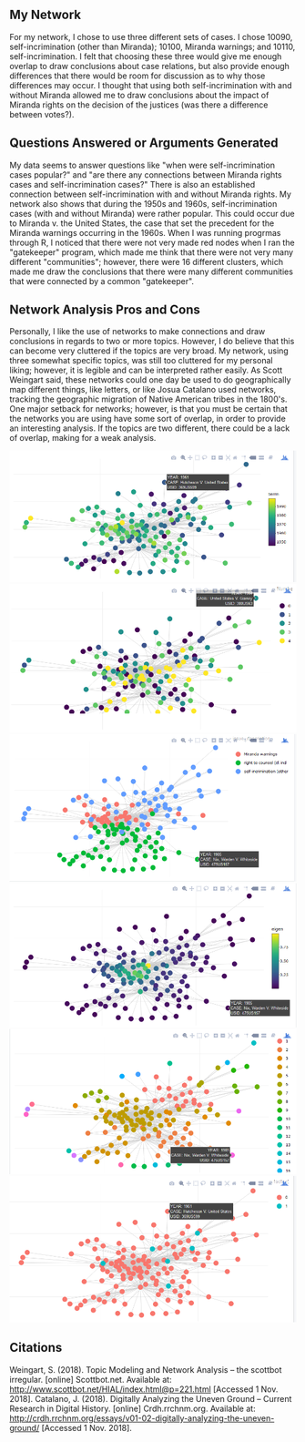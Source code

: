 ## My Network
For my network, I chose to use three different sets of cases. I chose 10090, self-incrimination (other than Miranda); 10100, Miranda warnings; and 10110, self-incrimination. I felt that choosing these three would give me enough overlap to draw conclusions about case relations, but also provide enough differences that there would be room for discussion as to why those differences may occur. I thought that using both self-incrimination with and without Miranda allowed me to draw conclusions about the impact of Miranda rights on the decision of the justices (was there a difference between votes?).
## Questions Answered or Arguments Generated
My data seems to answer questions like "when were self-incrimination cases popular?" and "are there any connections between Miranda rights cases and self-incrimination cases?" There is also an established connection between self-incrimination with and without Miranda rights. My network also shows that during the 1950s and 1960s, self-incrimination cases (with and without Miranda) were rather popular. This could occur due to Miranda v. the United States, the case that set the precedent for the Miranda warnings occurring in the 1960s.
When I was running progrmas through R, I noticed that there were not very made red nodes when I ran the "gatekeeper" program, which made me think that there were not very many different "communities"; however, there were 16 different clusters, which made me draw the conclusions that there were many different communities that were connected by a common "gatekeeper". 
## Network Analysis Pros and Cons
Personally, I like the use of networks to make connections and draw conclusions in regards to two or more topics. However, I do believe that this can become very cluttered if the topics are very broad. My network, using three somewhat specific topics, was still too cluttered for my personal liking; however, it is legible and can be interpreted rather easily.
As Scott Weingart said, these networks could one day be used to do geographically map different things, like letters, or like Josua Catalano used networks, tracking the geographic migration of Native American tribes in the 1800's.
One major setback for networks; however, is that you must be certain that the networks you are using have some sort of overlap, in order to provide an interesting analysis. If the topics are two different, there could be a lack of overlap, making for a weak analysis.

![alt text](https://github.com/introdh/intro-dh2018-alexis-williams/blob/master/images/Screenshot%20(8).png?raw=true "Plot Year")
![alt text](https://github.com/introdh/intro-dh2018-alexis-williams/blob/master/images/Screenshot%20(9).png?raw=true "Plot Vote")
![alt text](https://github.com/introdh/intro-dh2018-alexis-williams/blob/master/images/Screenshot%20(11).png?raw=true "Plot Issue")
![alt text](https://github.com/introdh/intro-dh2018-alexis-williams/blob/master/images/Screenshot%20(12).png?raw=true "Plot Centrality")
![alt text](https://github.com/introdh/intro-dh2018-alexis-williams/blob/master/images/Screenshot%20(13).png?raw=true "Plot Cluster")
![alt text](https://github.com/introdh/intro-dh2018-alexis-williams/blob/master/images/Screenshot%20(14).png?raw=true "Plot Gate Keeper")

## Citations
Weingart, S. (2018). Topic Modeling and Network Analysis – the scottbot irregular. [online] Scottbot.net. Available at: http://www.scottbot.net/HIAL/index.html@p=221.html [Accessed 1 Nov. 2018].
Catalano, J. (2018). Digitally Analyzing the Uneven Ground – Current Research in Digital History. [online] Crdh.rrchnm.org. Available at: http://crdh.rrchnm.org/essays/v01-02-digitally-analyzing-the-uneven-ground/ [Accessed 1 Nov. 2018].

